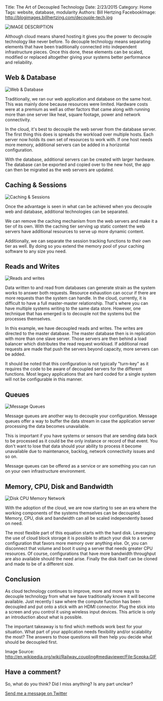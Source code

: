 Title: The Art of Decoupled Technology
Date: 2/23/2015
Category: Home
Tags: website, database, modularity
Authors: Bill Hertzing
FacebookImage: http://blogimages.billhertzing.com/decouple-tech.jpg

![IMAGE DESCRIPTION](http://blogimages.billhertzing.com/decouple-tech.jpg)

Although cloud means shared hosting it gives you the power to decouple technology like never before.  To decouple technology means separating elements that have been traditionally connected into independent infrastructure pieces.  Once this done, these elements can be scaled, modified  or replaced altogether giving your systems better performance and reliability.

## Web & Database

![Web & Database](http://blogimages.billhertzing.com/web-database.jpg)

Traditionally, we ran our web application and database on the same host.  This was mainly done because resources were limited.  Hardware costs were at a premium as well as other factors that came along with running more than one server like heat, square footage, power and network connectivity.

In the cloud, it's best to decouple the web server from the database server.  The first thing this does is spreads the workload over multiple hosts.  Each server now holds its own set of resources to work with.  If one host needs more memory, additional servers can be added in a horizontal configuration.

With the database, additional servers can be created with larger hardware.  The database can be exported and copied over to the new host, the app can then be migrated as the web servers are updated.

## Caching & Sessions

![Caching & Sessions](http://blogimages.billhertzing.com/Varnish-Web.jpg)

Once the advantage is seen in what can be achieved when you decouple web and database, additional technologies can be separated.

We can remove the caching mechanism from the web servers and make it a tier of its own. With the caching tier serving up static content the web servers have additional resources to serve up more dynamic content. 

Additionally, we can separate the session tracking functions to their own tier as well. By doing so you extend the memory pool of your caching software to any size you need.

## Reads and Writes

![Reads and writes](http://blogimages.billhertzing.com/reads-and-writes.jpg)

Data written to and read from databases can generate strain as the system works to answer both requests. Resource exhaustion can occur if there are more requests than the system can handle.   In the cloud, currently, it is difficult to have a full master-master relationship.  That's where you can have multiple systems writing to the same data store.  However, one technique that has emerged is to decouple not the systems but the processes themselves.

In this example, we have decoupled reads and writes.   The writes are directed to the master database.  The master database then is in replication with more than one slave server.  Those servers are then behind a load balancer which distributes the read request workload.  If additional read requests are made that push the servers beyond capacity, more servers can be added.  

It should be noted that this configuration is not typically "turn-key" as it requires the code to be aware of decoupled servers for the different functions.  Most legacy applications that are hard coded for a single system will not be configurable in this manner.

## Queues

![Message Queues](http://blogimages.billhertzing.com/Message-Queue.jpg)

Message queues are another way to decouple your configuration.  Message queues offer a way to buffer the data stream in case the application server processing the data becomes unavailable.  

This is important if you have systems or sensors that are sending data back to be processed as it could be the only instance or record of that event.  You don't want to lose that data should your ability to process it become  unavailable due to maintenance, backlog, network connectivity issues and so on.

Message queues can be offered as a service or are something you can run on your own infrastructure environment.  

## Memory, CPU, Disk and Bandwidth

![Disk CPU Memory Network](http://blogimages.billhertzing.com/Disk-cpu-memory-network.jpg)

With the adoption of the cloud, we are now starting to see an era where the working components of the systems themselves can be decoupled.  Memory, CPU, disk and bandwidth can all be scaled independently based on need.  

The most flexible part of this equation starts with the hard disk.  Leveraging the use of cloud block storage it is possible to attach your disk to a server configuration that favors more memory over anything else.  Or, you can disconnect that volume and boot it using a server that needs greater CPU resources.  Of course, configurations that have more bandwidth throughput are also available should the need arise.  Finally the disk itself can be cloned and made to be of a different size.   

## Conclusion

As cloud technology continues to improve,  more and more ways to decouple technology from what we have traditionally known it will become available. Just recently I saw where the compute function has been decoupled and put onto a stick with an HDMI connector.  Plug the stick into a screen and you control it using wireless input devices.  This article is only an introduction about what is possible.

The important takeaway is to find which methods work best for your situation.  What part of your application needs flexibility and/or scalability the most?  The answers to those questions will then help you decide what should be decoupled first.

Image Source: http://en.wikipedia.org/wiki/Railway_coupling#mediaviewer/File:Scepka.GIF



## Have a comment? ##
So, what do you think? Did I miss anything?  Is any part unclear?

[Send me a message on Twitter](https://twitter.com/BillHertzing)


